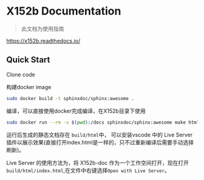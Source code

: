 # X152b Documentation

> 此文档为使用指南

https://x152b.readthedocs.io/

## Quick Start

Clone code 

构建docker image
```bash
sudo docker build -t sphinxdoc/sphinx:awesome . 
```

编译，可以直接使用docker完成编译，在X152b目录下使用
```bash
sudo docker run --rm -v $(pwd):/docs sphinxdoc/sphinx:awesome make html
```
运行后生成的静态文档存在 `build/html`中， 可以安装vscode 中的 Live Server 插件以展示效果(直接打开index.html是一样的，只不过重新编译后需要手动选择刷新)。

Live Server 的使用方法为，将 X152b-doc 作为一个工作空间打开，现在打开 `build/html/index.html`,在文件中右键选择`Open with Live Server`。